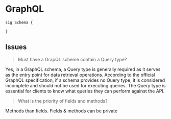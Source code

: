 ---
---

# GraphQL 

```alloy
sig Schema {
  
}
```

## Issues

> Must have a GrapQL scheme contain a Query type?

Yes, in a GraphQL schema, a Query type is generally required as it serves as the entry point for data retrieval operations. According to the official GraphQL specification, if a schema provides no Query type, it is considered incomplete and should not be used for executing queries. The Query type is essential for clients to know what queries they can perform against the API.

> What is the priority of fields and methods?

Methods than fields. Fields & methods can be private


[1]: https://www.graphql-java.com
